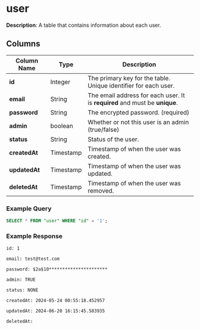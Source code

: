 # user

**Description**: A table that contains information about each user.

## Columns

| Column Name   | Type      | Description                                                                 |
| ------------- | --------- | --------------------------------------------------------------------------- |
| **id**        | Integer   | The primary key for the table. Unique identifier for each user.             |
| **email**     | String    | The email address for each user. It is **required** and must be **unique**. |
| **password**  | String    | The encrypted password. (required)                                          |
| **admin**     | boolean   | Whether or not this user is an admin (true/false)                           |
| **status**    | String    | Status of the user.                                                         |
| **createdAt** | Timestamp | Timestamp of when the user was created.                                     |
| **updatedAt** | Timestamp | Timestamp of when the user was updated.                                     |
| **deletedAt** | Timestamp | Timestamp of when the user was removed.                                     |

### Example Query

```sql
SELECT * FROM "user" WHERE "id" = '1';
```

### Example Response

```
id: 1

email: test@test.com

password: $2a$10**********************

admin: TRUE

status: NONE

createdAt: 2024-05-24 00:55:18.452957

updatedAt: 2024-06-20 16:15:45.583935

deletedAt:
```
